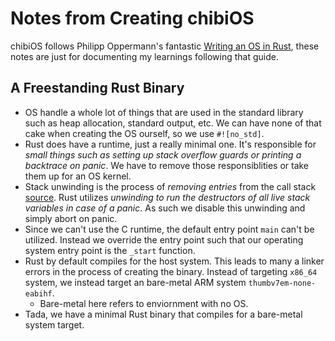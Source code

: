 # Notes from Creating chibiOS

chibiOS follows Philipp Oppermann's fantastic [Writing an OS in Rust](https://os.phil-opp.com/), these notes are just for documenting my learnings following that guide.

## A Freestanding Rust Binary

- OS handle a whole lot of things that are used in the standard library such as heap allocation, standard output, etc. We can have none of that cake when creating the OS ourself, so we use `#![no_std]`.
- Rust does have a runtime, just a really minimal one. It's responsible for *small things such as setting up stack overflow guards or printing a backtrace on panic*. We have to remove those responsiblities or take them up for an OS kernel.
- Stack unwinding is the process of *removing entries* from the call stack [source](https://www.bogotobogo.com/cplusplus/stackunwinding.php). Rust utilizes *unwinding to run the destructors of all live stack variables in case of a panic*. As such we disable this unwinding and simply abort on panic.
- Since we can't use the C runtime, the default entry point `main` can't be utilized. Instead we override the entry point such that our operating system entry point is the `_start` function.
- Rust by default compiles for the host system. This leads to many a linker errors in the process of creating the binary. Instead of targeting `x86_64` system, we instead target an bare-metal ARM system `thumbv7em-none-eabihf`.
  - Bare-metal here refers to enviornment with no OS.
- Tada, we have a minimal Rust binary that compiles for a bare-metal system target.


